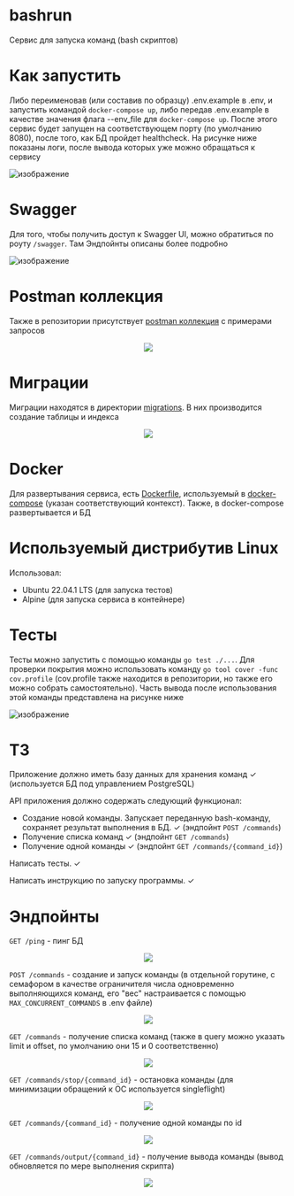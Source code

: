 # bashrun
Сервис для запуска команд (bash скриптов)

# Как запустить
Либо переименовав (или составив по образцу) .env.example в .env, и запустить командой `docker-compose up`, либо передав .env.example в качестве значения флага --env_file для `docker-compose up`. После этого сервис будет запущен на соответствующем порту (по умолчанию 8080), после того, как БД пройдет healthcheck. На рисунке ниже показаны логи, после вывода которых уже можно обращаться к сервису

![изображение](https://github.com/PoorMercymain/bashrun/assets/67076111/187bb177-bf5e-4c71-9bd7-59d931267d12)

# Swagger
Для того, чтобы получить доступ к Swagger UI, можно обратиться по роуту `/swagger`. Там Эндпойнты описаны более подробно

![изображение](https://github.com/PoorMercymain/bashrun/assets/67076111/6b661df3-f3f7-46fb-bde0-b929fcabaaf0)

# Postman коллекция
Также в репозитории присутствует <a href="https://github.com/PoorMercymain/bashrun/blob/swagger/bashrun.postman_collection.json">postman коллекция</a> с примерами запросов

<p align="center"><img src="https://github.com/PoorMercymain/bashrun/assets/67076111/26700dc7-b071-4c10-a60a-54ad883560ab"></p>

# Миграции
Миграции находятся в директории <a href="https://github.com/PoorMercymain/bashrun/tree/swagger/migrations">migrations</a>. В них производится создание таблицы и индекса
<p align="center"><img src="https://github.com/PoorMercymain/bashrun/assets/67076111/3dad7380-6228-4354-af99-68493c222f4f"></p>

# Docker
Для развертывания сервиса, есть <a href="https://github.com/PoorMercymain/bashrun/blob/swagger/Dockerfile">Dockerfile</a>, используемый в <a href="https://github.com/PoorMercymain/bashrun/blob/swagger/docker-compose.yml">docker-compose</a> (указан соответствующий контекст). Также, в docker-compose развертывается и БД

# Используемый дистрибутив Linux
Использовал:
- Ubuntu 22.04.1 LTS (для запуска тестов)
- Alpine (для запуска сервиса в контейнере)

# Тесты
Тесты можно запустить с помощью команды `go test ./...`. Для проверки покрытия можно использовать команду `go tool cover -func cov.profile` (cov.profile также находится в репозитории, но также его можно собрать самостоятельно). Часть вывода после использования этой команды представлена на рисунке ниже

![изображение](https://github.com/PoorMercymain/bashrun/assets/67076111/c7fddc39-05b7-444d-bd9f-5eb9126d48c6)

# ТЗ
Приложение должно иметь базу данных для хранения команд ✓ (используется БД под управлением PostgreSQL)

API приложения должно содержать следующий функционал:

- Создание новой команды. Запускает переданную bash-команду, сохраняет результат выполнения в БД. ✓ (эндпойнт `POST /commands`)
- Получение списка команд ✓ (эндпойнт `GET /commands`)
- Получение одной команды ✓ (эндпойнт `GET /commands/{command_id}`)

Написать тесты. ✓

Написать инструкцию по запуску программы. ✓

# Эндпойнты
`GET /ping` - пинг БД

<p align="center"><img src="https://github.com/PoorMercymain/bashrun/assets/67076111/762f1c99-6100-4f94-bb7e-874e6004bfdc"></p>

`POST /commands` - создание и запуск команды (в отдельной горутине, с семафором в качестве ограничителя числа одновременно выполняющихся команд, его "вес" настраивается с помощью `MAX_CONCURRENT_COMMANDS` в .env файле)

<p align="center"><img src="https://github.com/PoorMercymain/bashrun/assets/67076111/919facbc-e40f-466d-8dd8-224d7a738528"></p>

`GET /commands` - получение списка команд (также в query можно указать limit и offset, по умолчанию они 15 и 0 соответственно)

<p align="center"><img src="https://github.com/PoorMercymain/bashrun/assets/67076111/fa201430-33d2-4885-bd7f-800c3a60ab94"></p>

`GET /commands/stop/{command_id}` - остановка команды (для минимизации обращений к ОС используется singleflight)

<p align="center"><img src="https://github.com/PoorMercymain/bashrun/assets/67076111/e684a3b6-1fbd-4850-93fc-30fab5c13d6b"></p>

`GET /commands/{command_id}` - получение одной команды по id

<p align="center"><img src="https://github.com/PoorMercymain/bashrun/assets/67076111/3a299a7a-65a7-4aec-b3a3-f1420239cc51"></p>

`GET /commands/output/{command_id}` - получение вывода команды (вывод обновляется по мере выполнения скрипта)

<p align="center"><img src="https://github.com/PoorMercymain/bashrun/assets/67076111/5ad169e4-8e8a-44c2-9e8b-56472391a85f"></p>
